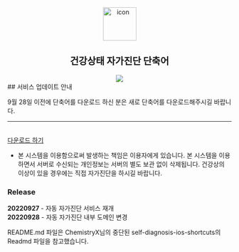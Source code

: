 <div align="center">
  <img width="75" src="https://camo.githubusercontent.com/7ffeb222931f4003ab84140e1524fda135247ece7c234e7e9e26a12d789ac7f2/68747470733a2f2f706c61792d6c682e676f6f676c6575736572636f6e74656e742e636f6d2f634b4950696677755748727772596732412d66546a32687a517970546656584655345359475a7a76782d6e477643704a54444e6b726c55667547434e5a776c415841" alt="icon" align="center">

  <h2>건강상태 자가진단 단축어</h2>
  <a href="https://toss.me/devlsj" title="개발자 후원하러 가기">
    <img src="https://img.shields.io/badge/Buy%20me%20a%20coffee-FFDD00?style=flat-square&logo=buymeacoffee&logoColor=black">
  </a>
</div>
## 서비스 업데이트 안내

9월 28일 이전에 단축어를 다운로드 하신 분은 새로 단축어를 다운로드해주시길 바랍니다.
<hr />

<br>[다운로드 하기](https://www.icloud.com/shortcuts/ca4769e46918454b95a2b4f492312dc2)<br>

- 본 시스템을 이용함으로써 발생하는 책임은 이용자에게 있습니다. 본 시스템을 이용하면서 서버로 수신되는 개인정보는 서버의 별도 보관 없이 삭제됩니다. 건강상의 이상이 있을 경우에는 직접 자가진단을 하시길 바랍니다. 

### Release
**20220927** - 자동 자가진단 서비스 재개<br>
**20220928** - 자동 자가진단 내부 도메인 변경

README.md 파일은 ChemistryX님의 중단된 self-diagnosis-ios-shortcuts의 Readmd 파일을 참고했습니다.
